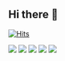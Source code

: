## Hi there 👋
[![Hits](https://hits.seeyoufarm.com/api/count/incr/badge.svg?url=https%3A%2F%2Fgithub.com%2FRalto13%2Fhit-counter)](https://hits.seeyoufarm.com)

<img src="https://img.shields.io/badge/html5-black?style=flat-square&logo=html5"/>
<img src="https://img.shields.io/badge/javascript-black?style=flat-square&logo=javascript"/>
<img src="https://img.shields.io/badge/typescript-black?style=flat-square&logo=typescript"/>
<img src="https://img.shields.io/badge/react-black?style=flat-square&logo=react"/>
<img src="https://img.shields.io/badge/nextdotjs-black?style=flat-square&logo=nextdotjs"/>
<!--
**Ralto13/Ralto13** is a ✨ _special_ ✨ repository because its `README.md` (this file) appears on your GitHub profile.

Here are some ideas to get you started:

- 🔭 I’m currently working on ...
- 🌱 I’m currently learning ...
- 👯 I’m looking to collaborate on ...
- 🤔 I’m looking for help with ...
- 💬 Ask me about ...
- 📫 How to reach me: ...
- 😄 Pronouns: ...
- ⚡ Fun fact: ...
-->

